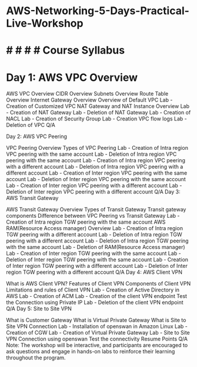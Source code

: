 # AWS-Networking-5-Days-Practical-Live-Workshop


# # # # # Course Syllabus
# Day 1: AWS VPC Overview
  AWS VPC Overview
  CIDR Overview
  Subnets Overview
  Route Table Overview
  Internet Gateway Overview
  Overview of Default VPC
  Lab - Creation of Customized VPC
  NAT Gateway and NAT Instance Overview
  Lab - Creation of NAT Gateway
  Lab - Deletion of NAT Gateway
  Lab - Creation of NACL
  Lab - Creation of Security Group
  Lab - Creation VPC flow logs
  Lab - Deletion of VPC
  Q/A
  
Day 2: AWS VPC Peering


VPC Peering Overview
Types of VPC Peering
Lab - Creation of Intra region VPC peering with the same account
Lab - Deletion of Intra region VPC peering with the same account
Lab - Creation of Intra region VPC peering with a different account
Lab - Deletion of Intra region VPC peering with a different account
Lab - Creation of Inter region VPC peering with the same account
Lab - Deletion of Inter region VPC peering with the same account
Lab - Creation of Inter region VPC peering with a different account
Lab - Deletion of Inter region VPC peering with a different account
Q/A
Day 3: AWS Transit Gateway


AWS Transit Gateway Overview
Types of Transit Gateway
Transit gateway components
Difference between VPC Peering vs Transit Gateway
Lab - Creation of Intra region TGW peering with the same account
AWS RAM(Resource Access manager) Overview
Lab - Creation of Intra region TGW peering with a different account
Lab - Deletion of Intra region TGW peering with a different account
Lab - Deletion of Intra region TGW peering with the same account
Lab - Deletion of RAM(Resource Access manager)
Lab - Creation of Inter region TGW peering with the same account
Lab - Deletion of Inter region TGW peering with the same account
Lab - Creation of Inter region TGW peering with a different account
Lab - Deletion of Inter region TGW peering with a different account
Q/A
Day 4: AWS Client VPN


What is AWS Client VPN?
Features of Client VPN
Components of Client VPN
Limitations and rules of Client VPN
Lab - Creation of Active Directory in AWS
Lab - Creation of ACM
Lab - Creation of the client VPN endpoint
Test the Connection using Private IP
Lab - Deletion of the client VPN endpoint
Q/A
Day 5: Site to Site VPN


What is Customer Gateway
What is Virtual Private Gateway
What is Site to Site VPN Connection
Lab - Installation of openswan in Amazon Linux
Lab - Creation of CGW
Lab - Creation of Virtual Private Gateway
Lab - Site to Site VPN Connection using openswan
Test the connectivity
Resume Points
Q/A
Note: The workshop will be interactive, and participants are encouraged to ask questions and engage in hands-on labs to reinforce their learning throughout the program.
